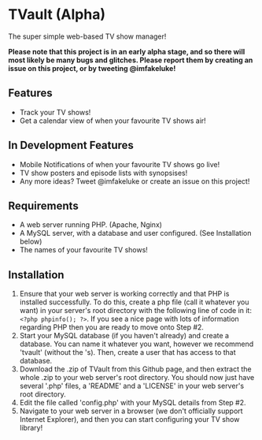 # TVault (Alpha)
The super simple web-based TV show manager!

**Please note that this project is in an early alpha stage, and so there will most likely be many bugs and glitches. Please report them by creating an issue on this project, or by tweeting @imfakeluke!**

## Features
* Track your TV shows!
* Get a calendar view of when your favourite TV shows air!

## In Development Features
* Mobile Notifications of when your favourite TV shows go live!
* TV show posters and episode lists with synopsises!
* Any more ideas? Tweet @imfakeluke or create an issue on this project!

## Requirements
* A web server running PHP. (Apache, Nginx)
* A MySQL server, with a database and user configured. (See Installation below)
* The names of your favourite TV shows!

## Installation
1. Ensure that your web server is working correctly and that PHP is installed successfully. To do this, create a php file (call it whatever you want) in your server's root directory with the following line of code in it: `<?php phpinfo(); ?>`. If you see a nice page with lots of information regarding PHP then you are ready to move onto Step #2.
2. Start your MySQL database (if you haven't already) and create a database. You can name it whatever you want, however we recommend 'tvault' (without the 's). Then, create a user that has access to that database.
3. Download the .zip of TVault from this Github page, and then extract the whole .zip to your web server's root directory. You should now just have several '.php' files, a 'README' and a 'LICENSE' in your web server's root directory.
4. Edit the file called 'config.php' with your MySQL details from Step #2.
5. Navigate to your web server in a browser (we don't officially support Internet Explorer), and then you can start configuring your TV show library!
